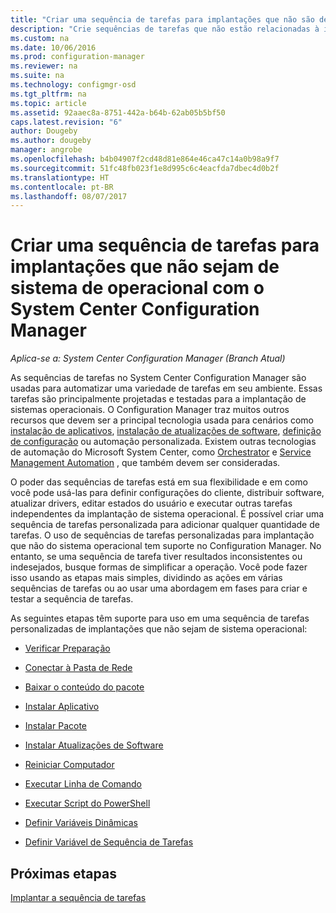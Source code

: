 ```yaml
---
title: "Criar uma sequência de tarefas para implantações que não são de sistema operacional | Microsoft Docs"
description: "Crie sequências de tarefas que não estão relacionadas à implantação de sistemas operacionais, como distribuição de software, atualização de drivers, edição de estados do usuário, etc."
ms.custom: na
ms.date: 10/06/2016
ms.prod: configuration-manager
ms.reviewer: na
ms.suite: na
ms.technology: configmgr-osd
ms.tgt_pltfrm: na
ms.topic: article
ms.assetid: 92aaec8a-8751-442a-b64b-62ab05b5bf50
caps.latest.revision: "6"
author: Dougeby
ms.author: dougeby
manager: angrobe
ms.openlocfilehash: b4b04907f2cd48d81e864e46ca47c14a0b98a9f7
ms.sourcegitcommit: 51fc48fb023f1e8d995c6c4eacfda7dbec4d0b2f
ms.translationtype: HT
ms.contentlocale: pt-BR
ms.lasthandoff: 08/07/2017
---
```

# <a name="create-a-task-sequence-for-non-operating-system-deployments-with-system-center-configuration-manager"></a>Criar uma sequência de tarefas para implantações que não sejam de sistema de operacional com o System Center Configuration Manager

*Aplica-se a: System Center Configuration Manager (Branch Atual)*

As sequências de tarefas no System Center Configuration Manager são usadas para automatizar uma variedade de tarefas em seu ambiente. Essas tarefas são principalmente projetadas e testadas para a implantação de sistemas operacionais.  O Configuration Manager traz muitos outros recursos que devem ser a principal tecnologia usada para cenários como [instalação de aplicativos](../../apps/understand/introduction-to-application-management.md), [instalação de atualizações de software](../../sum/understand/software-updates-introduction.md), [definição de configuração](../../compliance/understand/ensure-device-compliance.md) ou automação personalizada. Existem outras tecnologias de automação do Microsoft System Center, como [Orchestrator](https://technet.microsoft.com/library/hh237242.aspx) e [Service Management Automation](https://technet.microsoft.com/library/dn469260.aspx) , que também devem ser consideradas.  

O poder das sequências de tarefas está em sua flexibilidade e em como você pode usá-las para definir configurações do cliente, distribuir software, atualizar drivers, editar estados do usuário e executar outras tarefas independentes da implantação de sistema operacional. É possível criar uma sequência de tarefas personalizada para adicionar qualquer quantidade de tarefas. O uso de sequências de tarefas personalizadas para implantação que não do sistema operacional tem suporte no Configuration Manager. No entanto, se uma sequência de tarefa tiver resultados inconsistentes ou indesejados, busque formas de simplificar a operação. Você pode fazer isso usando as etapas mais simples, dividindo as ações em várias sequências de tarefas ou ao usar uma abordagem em fases para criar e testar a sequência de tarefas.

 As seguintes etapas têm suporte para uso em uma sequência de tarefas personalizadas de implantações que não sejam de sistema operacional:  

-   [Verificar Preparação](../understand/task-sequence-steps.md#BKMK_CheckReadiness)  

-   [Conectar à Pasta de Rede](../understand/task-sequence-steps.md#BKMK_ConnectToNetworkFolder)  

-   [Baixar o conteúdo do pacote](../understand/task-sequence-steps.md#BKMK_DownloadPackageContent)  

-   [Instalar Aplicativo](../understand/task-sequence-steps.md#BKMK_InstallApplication)  

-   [Instalar Pacote](../understand/task-sequence-steps.md#BKMK_InstallPackage)  

-   [Instalar Atualizações de Software](../understand/task-sequence-steps.md#BKMK_InstallSoftwareUpdates)  

-   [Reiniciar Computador](../understand/task-sequence-steps.md#a-namebkmkrestartcomputera-restart-computer)  

-   [Executar Linha de Comando](../understand/task-sequence-steps.md#BKMK_RunCommandLine)  

-   [Executar Script do PowerShell](../understand/task-sequence-steps.md#BKMK_RunPowerShellScript)  

-   [Definir Variáveis Dinâmicas](../understand/task-sequence-steps.md#BKMK_SetDynamicVariables)  

-   [Definir Variável de Sequência de Tarefas](../understand/task-sequence-steps.md#BKMK_SetTaskSequenceVariable)  

## <a name="next-steps"></a>Próximas etapas
[Implantar a sequência de tarefas](manage-task-sequences-to-automate-tasks.md#a-namebkmkdeploytsa-deploy-a-task-sequence)
